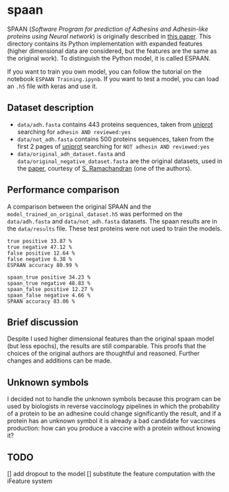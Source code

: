 # spaan 

SPAAN (*Software Program for prediction of Adhesins and Adhesin-like proteins using Neural network*) is originally described in 
[this paper](https://pubmed.ncbi.nlm.nih.gov/15374866/). This directory contains its Python implementation with expanded features (higher dimensional data are considered, but the features are the same as the original work). To distinguish the Python model, it is called ESPAAN.

If you want to train you own model, you can follow the tutorial on the notebook `ESPAAN Training.ipynb`. 
If you want to test a model, you can load an `.h5` file with keras and use it.

## Dataset description

- `data/adh.fasta` contains 443 proteins sequences, taken from [uniprot](https://www.uniprot.org/) searching for `adhesin AND reviewed:yes`
- `data/not_adh.fasta` contains 500 proteins sequences, taken from the first 2 pages of [uniprot](https://www.uniprot.org/) searching for `NOT adhesin AND reviewed:yes`
- `data/original_adh_dataset.fasta` and `data/original_negative_dataset.fasta` are the original datasets, used in the [paper](https://pubmed.ncbi.nlm.nih.gov/15374866/), courtesy of [S. Ramachandran](https://sites.google.com/view/ramuigib/home) (one of the authors).

## Performance comparison

A comparison between the original SPAAN and the `model_trained_on_original_dataset.h5` was performed on the `data/adh.fasta` and `data/not_adh.fasta` datasets. The spaan results are in the `data/results` file. These test proteins were not used to train the models. 

```
true positive 33.87 %
true negative 47.12 %
false positive 12.64 %
false negative 6.38 %
ESPAAN accuracy 80.99 %

spaan_true positive 34.23 %
spaan_true negative 48.83 %
spaan_false positive 12.27 %
spaan_false negative 4.66 %
SPAAN accuracy 83.06 %
```

## Brief discussion

Despite I used higher dimensional features than the original spaan model (but less epochs), the results are still comparable. This proofs that the choices of the original authors are thoughtful and reasoned. Further changes and additions can be made.

## Unknown symbols

I decided not to handle the unknown symbols because this program can be used by biologists in reverse vaccinology pipelines in which the probability of a protein to be an adhesine could change significantly the result, and if a protein has an unknown symbol it is already a bad candidate for vaccines production: how can you produce a vaccine with a protein without knowing it?

## TODO
[] add dropout to the model
[] substitute the feature computation with the iFeature system
